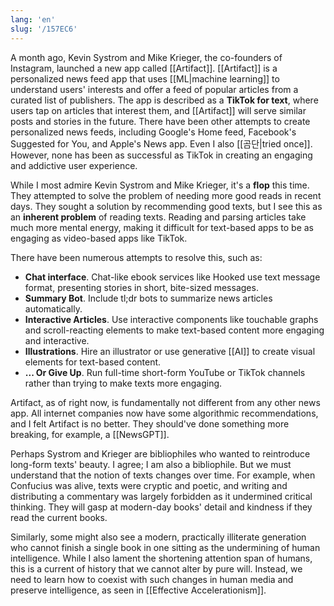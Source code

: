 ```yaml
---
lang: 'en'
slug: '/157EC6'
---
```


A month ago, Kevin Systrom and Mike Krieger, the co-founders of Instagram, launched a new app called [[Artifact]]. [[Artifact]] is a personalized news feed app that uses [[ML|machine learning]] to understand users' interests and offer a feed of popular articles from a curated list of publishers. The app is described as a **TikTok for text**, where users tap on articles that interest them, and [[Artifact]] will serve similar posts and stories in the future. There have been other attempts to create personalized news feeds, including Google's Home feed, Facebook's Suggested for You, and Apple's News app. Even I also [[곰단|tried once]]. However, none has been as successful as TikTok in creating an engaging and addictive user experience.

While I most admire Kevin Systrom and Mike Krieger, it's a **flop** this time. They attempted to solve the problem of needing more good reads in recent days. They sought a solution by recommending good texts, but I see this as an **inherent problem** of reading texts. Reading and parsing articles take much more mental energy, making it difficult for text-based apps to be as engaging as video-based apps like TikTok.

There have been numerous attempts to resolve this, such as:

- **Chat interface**. Chat-like ebook services like Hooked use text message format, presenting stories in short, bite-sized messages.
- **Summary Bot**. Include tl;dr bots to summarize news articles automatically.
- **Interactive Articles**. Use interactive components like touchable graphs and scroll-reacting elements to make text-based content more engaging and interactive.
- **Illustrations**. Hire an illustrator or use generative [[AI]] to create visual elements for text-based content.
- **... Or Give Up**. Run full-time short-form YouTube or TikTok channels rather than trying to make texts more engaging.

Artifact, as of right now, is fundamentally not different from any other news app. All internet companies now have some algorithmic recommendations, and I felt Artifact is no better. They should've done something more breaking, for example, a [[NewsGPT]].

Perhaps Systrom and Krieger are bibliophiles who wanted to reintroduce long-form texts' beauty. I agree; I am also a bibliophile. But we must understand that the notion of texts changes over time. For example, when Confucius was alive, texts were cryptic and poetic, and writing and distributing a commentary was largely forbidden as it undermined critical thinking. They will gasp at modern-day books' detail and kindness if they read the current books.

Similarly, some might also see a modern, practically illiterate generation who cannot finish a single book in one sitting as the undermining of human intelligence. While I also lament the shortening attention span of humans, this is a current of history that we cannot alter by pure will. Instead, we need to learn how to coexist with such changes in human media and preserve intelligence, as seen in [[Effective Accelerationism]].
